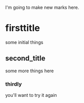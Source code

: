 I'm going to make new marks here.
# firsttitle
some initial things

## second_title
some more things here

### thirdly
you'll want to try it again